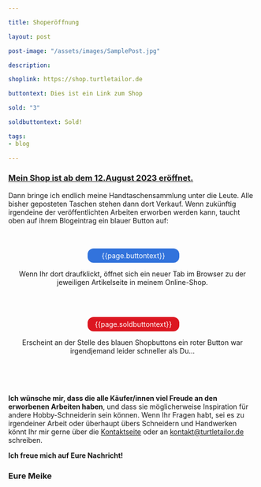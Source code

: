 ```yaml
---

title: Shoperöffnung

layout: post

post-image: "/assets/images/SamplePost.jpg"

description:

shoplink: https://shop.turtletailor.de

buttontext: Dies ist ein Link zum Shop

sold: "3"

soldbuttontext: Sold!

tags:
- blog

---
```


### <u>Mein Shop ist ab dem 12.August 2023 eröffnet.</u>

Dann bringe ich endlich meine Handtaschensammlung unter die Leute. Alle bisher geposteten Taschen stehen dann dort Verkauf. Wenn zukünftig irgendeine der veröffentlichten Arbeiten erworben werden kann, taucht oben auf ihrem Blogeintrag ein blauer Button auf:<br><br><br>

<a type="button" href="{{page.shoplink}}" target="_blank" style="text-decoration: none;border: none; color: white; padding: 6px 12px; text-align: center; text-decoration: none; width: 32%; display: inline-block; font-size: 14px; margin: 0% 0% 0% 32%; cursor: pointer; border-radius: 12px; background-color: #3273DC;" class="shoppingbutton">{{page.buttontext}}</a><br>

<p align=center>Wenn Ihr dort draufklickt, öffnet sich ein neuer Tab im Browser zu der jeweiligen Artikelseite in meinem Online-Shop.</p><br><br>

<a type="button" style="text-decoration: none;border: none; color: white; padding: 6px 12px; text-align: center; text-decoration: none; width: 32%; display: inline-block; font-size: 14px; margin: 0% 0% 0% 32%; cursor: pointer; border-radius: 12px; background-color: #DC1620;" class="shoppingbutton">{{page.soldbuttontext}}</a><br>

<p align=center>Erscheint an der Stelle des blauen Shopbuttons ein roter Button war irgendjemand leider schneller als Du...</p><br><br><br>


**Ich wünsche mir, dass die alle Käufer/innen viel Freude an den erworbenen Arbeiten haben**, und dass sie möglicherweise Inspiration für andere Hobby-Schneiderin sein können. Wenn Ihr Fragen habt, sei es zu irgendeiner Arbeit oder überhaupt übers Schneidern und Handwerken könnt Ihr mir gerne über die <a href="https://blog.turtletailor.de/#contact">Kontaktseite</a> oder an 
<a href="mailto:kontakt@turtletailor.de">kontakt@turtletailor.de</a> schreiben.

**Ich freue mich auf Eure Nachricht!**

### Eure Meike